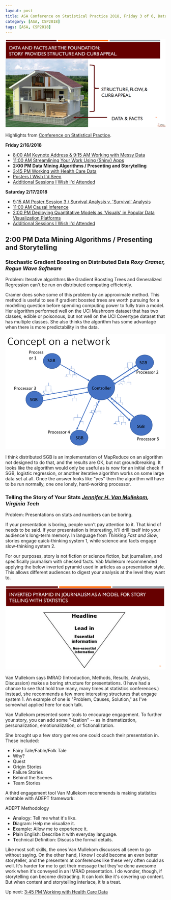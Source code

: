```yaml
---
layout: post
title: ASA Conference on Statistical Practice 2018, Friday 3 of 6, Data Mining Algorithms & Presenting and Storytelling
category: [ASA, CSP2018]
tags: [ASA, CSP2018]
---
```


![Curb appeal](/images/stories01.png "The house is what you see built on the solid foundation of facts")

Highlights from [Conference on Statistical Practice](https://ww2.amstat.org/meetings/csp/2018/index.cfm). 

**Friday 2/16/2018**
* [8:00 AM Keynote Address & 9:15 AM Working with Messy Data](https://dgarmat.github.io/CSP2018-Fri-8am/)
* [11:00 AM Streamlining Your Work Using (Shiny) Apps](https://dgarmat.github.io/CSP2018-Fri-11am/)
* **2:00 PM Data Mining Algorithms / Presenting and Storytelling**
* [3:45 PM Working with Health Care Data](https://dgarmat.github.io/CSP2018-Fri-345pm/)
* [Posters I Wish I'd Seen](https://dgarmat.github.io/CSP2018-Fri-Additional-Posters/)
* [Additional Sessions I Wish I'd Attended](https://dgarmat.github.io/CSP2018-Fri-Additional/)

**Saturday 2/17/2018**
* [9:15 AM Poster Session 3 / Survival Analysis v. 'Survival' Analysis](https://dgarmat.github.io/CSP2018-Sat-915am/)
* [11:00 AM Causal Inference](https://dgarmat.github.io/CSP2018-Sat-11am/)
* [2:00 PM Deploying Quantitative Models as 'Visuals' in Popular Data Visualization Platforms](https://dgarmat.github.io/CSP2018-Sat-2pm/)
* [Additional Sessions I Wish I'd Attended](https://dgarmat.github.io/CSP2018-Sat-Additional/)

## 2:00 PM Data Mining Algorithms / Presenting and Storytelling 

### Stochastic Gradient Boosting on Distributed Data *Roxy Cramer, Rogue Wave Software*

Problem: Iterative algorithms like Gradient Boosting Trees and Generalized Regression can't be run on distributed computing efficiently.

Cramer does solve some of this problem by an approximate method. This method is useful to see if gradient boosted trees are worth pursuing for a modelling question before spending computing power to fully train a model. Her algorithm performed well on the UCI Mushroom dataset that has two classes, edible or poisonous, but not well on the UCI Covertype dataset that has multiple classes. She also thinks the algorithm has some advantage when there is more predictability in the data. 

![Network](/images/sgb01.png "SGB network")

I think distributed SGB is an implementation of MapReduce on an algorithm not designed to do that, and the results are OK, but not groundbreaking. It looks like the algorithm would only be useful as is now for an initial check if SGB, logistic regression, or another iterative algorithm works on some large data set at all. Once the answer looks like "yes" then the algorithm will have to be run normally, one one lonely, hard-working processor.

### Telling the Story of Your Stats *[Jennifer H. Van Mullekom](https://www.stat.vt.edu/people/stat-faculty/Jennifer-Van-Mullekom.html), Virginia Tech*

Problem: Presentations on stats and numbers can be boring.

If your presentation is boring, people won't pay attention to it. That kind of needs to be said. If your presentation is interesting, it'll drill itself into your audience's long-term memory. In language from *Thinking Fast and Slow*, stories engage quick-thinking system 1, while science and facts engage slow-thinking system 2.

For our purposes, story is not fiction or science fiction, but journalism, and specifically journalism with checked facts. Vab Mullekom recommended applying the below inverted pyramid used in articles as a presentation style. This allows different audiences to digest your analysis at the level they want to.

![Inverted Pyramid](/images/invpyr.png "Inverted Pyramid of Journalism")

Van Mullekom says IMRAD (Introduction, Methods, Results, Analysis, Discussion) makes a boring structure for presentations. (I have had a chance to see that hold true many, many times at statistics conferences.) Instead, she recommends a few more interesting structures that engage system 1. An example of one is "Problem, Causes, Solution," as I've somewhat applied here for each talk.  


Van Mullekom presented some tools to encourage engagement. To further your story, you can add some "-ization" -- as in dramatization, personalization, emotionalization, or fictionalization. 

She brought up a few story genres one could couch their presentation in. These included:
* Fairy Tale/Fable/Folk Tale
* Why?
* Quest
* Origin Stories
* Failure Stories
* Behind the Scenes
* Team Stories

A third engagement tool Van Mullekom recommends is making statistics relatable with ADEPT framework:

ADEPT Methodology
* **A**nalogy: Tell me what it's like.
* **D**iagram: Help me visualize it.
* **E**xample: Allow me to experience it.
* **P**lain English: Describe it with everyday language.
* **T**echnical Definition: Discuss the formal details.

Like most soft skills, the ones Van Mullekom discusses all seem to go without saying. On the other hand, I know I could become an even better storyteller, and the presenters at conferences like these very often could as well. It's harder for me to get their message that they've done awesome work when it's conveyed in an IMRAD presentation. I do wonder, though, if storytelling can become distracting. It can look like it's covering up content. But when content and storytelling interlace, it *is* a treat.

Up next:  [3:45 PM Working with Health Care Data](https://dgarmat.github.io/CSP2018-Fri-345pm/)
